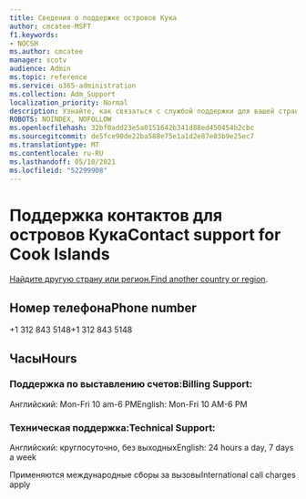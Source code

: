 ```yaml
---
title: Сведения о поддержке островов Кука
author: cmcatee-MSFT
f1.keywords:
- NOCSH
ms.author: cmcatee
manager: scotv
audience: Admin
ms.topic: reference
ms.service: o365-administration
ms.collection: Adm_Support
localization_priority: Normal
description: Узнайте, как связаться с службой поддержки для вашей страны или региона.
ROBOTS: NOINDEX, NOFOLLOW
ms.openlocfilehash: 32bf0add23e5a0151642b341d88ed450454b2cbc
ms.sourcegitcommit: de5fce90de22ba588e75e1a1d2e87e03b9e25ec7
ms.translationtype: MT
ms.contentlocale: ru-RU
ms.lasthandoff: 05/10/2021
ms.locfileid: "52299908"
---
```

# <a name="contact-support-for-cook-islands"></a><span data-ttu-id="ddb2e-103">Поддержка контактов для островов Кука</span><span class="sxs-lookup"><span data-stu-id="ddb2e-103">Contact support for Cook Islands</span></span>

<span data-ttu-id="ddb2e-104">[Найдите другую страну или регион.](../../business-video/get-help-support.md)</span><span class="sxs-lookup"><span data-stu-id="ddb2e-104">[Find another country or region](../../business-video/get-help-support.md).</span></span>

## <a name="phone-number"></a><span data-ttu-id="ddb2e-105">Номер телефона</span><span class="sxs-lookup"><span data-stu-id="ddb2e-105">Phone number</span></span>
<span data-ttu-id="ddb2e-106">+1 312 843 5148</span><span class="sxs-lookup"><span data-stu-id="ddb2e-106">+1 312 843 5148</span></span>

## <a name="hours"></a><span data-ttu-id="ddb2e-107">Часы</span><span class="sxs-lookup"><span data-stu-id="ddb2e-107">Hours</span></span>
### <a name="billing-support"></a><span data-ttu-id="ddb2e-108">Поддержка по выставлению счетов:</span><span class="sxs-lookup"><span data-stu-id="ddb2e-108">Billing Support:</span></span>

<span data-ttu-id="ddb2e-109">Английский: Mon-Fri 10 am-6 PM</span><span class="sxs-lookup"><span data-stu-id="ddb2e-109">English: Mon-Fri 10 AM-6 PM</span></span>

### <a name="technical-support"></a><span data-ttu-id="ddb2e-110">Техническая поддержка:</span><span class="sxs-lookup"><span data-stu-id="ddb2e-110">Technical Support:</span></span>

<span data-ttu-id="ddb2e-111">Английский: круглосуточно, без выходных</span><span class="sxs-lookup"><span data-stu-id="ddb2e-111">English: 24 hours a day, 7 days a week</span></span>

<span data-ttu-id="ddb2e-112">Применяются международные сборы за вызовы</span><span class="sxs-lookup"><span data-stu-id="ddb2e-112">International call charges apply</span></span>
